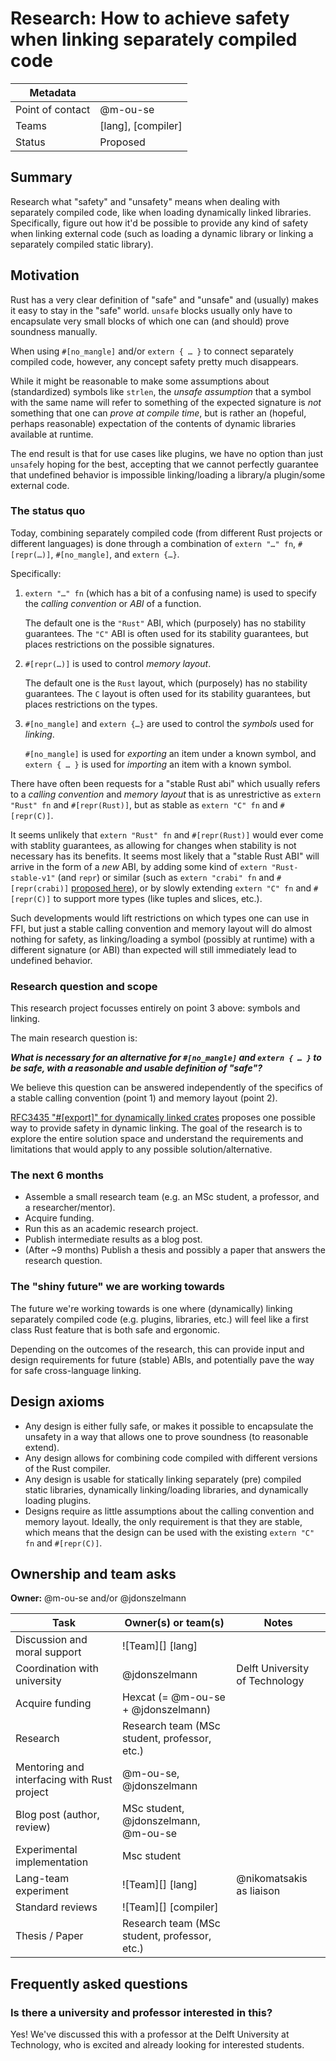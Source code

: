 # Research: How to achieve safety when linking separately compiled code

| Metadata         |                    |
|------------------|--------------------|
| Point of contact | @m-ou-se           |
| Teams            | [lang], [compiler] |
| Status           | Proposed           |

## Summary

Research what "safety" and "unsafety" means when dealing with separately compiled code, like when loading dynamically linked libraries.
Specifically, figure out how it'd be possible to provide any kind of safety when linking external code (such as loading a dynamic library or linking a separately compiled static library).

## Motivation

Rust has a very clear definition of "safe" and "unsafe" and (usually) makes it easy to stay in the "safe" world.
`unsafe` blocks usually only have to encapsulate very small blocks of which one can (and should) prove soundness manually.

When using `#[no_mangle]` and/or `extern { … }` to connect separately compiled code, however, any concept safety pretty much disappears.

While it might be reasonable to make some assumptions about (standardized) symbols like `strlen`,
the _unsafe assumption_ that a symbol with the same name will refer to something of the expected signature
is _not_ something that one can _prove at compile time_, but is rather an (hopeful, perhaps reasonable) expectation of
the contents of dynamic libraries available at runtime.

The end result is that for use cases like plugins, we have no option than just `unsafe`ly hoping for the best,
accepting that we cannot perfectly guarantee that undefined behavior is impossible linking/loading a library/a plugin/some external code.

### The status quo

Today, combining separately compiled code (from different Rust projects or different languages)
is done through a combination of `extern "…" fn`, `#[repr(…)]`, `#[no_mangle]`, and `extern {…}`.

Specifically:

1. `extern "…" fn` (which has a bit of a confusing name) is used to specify the _calling convention_ or _ABI_ of a function.

   The default one is the `"Rust"` ABI, which (purposely) has no stability guarantees.
   The `"C"` ABI is often used for its stability guarantees, but places restrictions on the possible signatures.

2. `#[repr(…)]` is used to control _memory layout_.

   The default one is the `Rust` layout, which (purposely) has no stability guarantees.
   The `C` layout is often used for its stability guarantees, but places restrictions on the types.

3. `#[no_mangle]` and `extern {…}` are used to control the _symbols_ used for _linking_.

   `#[no_mangle]` is used for _exporting_ an item under a known symbol,
   and `extern { … }` is used for _importing_ an item with a known symbol.

There have often been requests for a "stable Rust abi" which usually refers to a _calling convention_ and _memory layout_ that is
as unrestrictive as `extern "Rust" fn` and `#[repr(Rust)]`, but as stable as `extern "C" fn` and `#[repr(C)]`.

It seems unlikely that `extern "Rust" fn` and `#[repr(Rust)]` would ever come with stablity guarantees, as allowing for changes when stability is not necessary has its benefits.
It seems most likely that a "stable Rust ABI" will arrive in the form of a _new_ ABI,
by adding some kind of `extern "Rust-stable-v1"` (and `repr`) or similar
(such as `extern "crabi" fn` and `#[repr(crabi)]` [proposed here](https://github.com/rust-lang/rust/pull/105586)),
or by slowly extending `extern "C" fn` and `#[repr(C)]` to support more types (like tuples and slices, etc.).

Such developments would lift restrictions on which types one can use in FFI, but just a stable calling convention and memory layout will do almost nothing for safety,
as linking/loading a symbol (possibly at runtime) with a different signature (or ABI) than expected will still immediately lead to undefined behavior.

### Research question and scope

This research project focusses entirely on point 3 above: symbols and linking.

The main research question is:

_**What is necessary for an alternative for `#[no_mangle]` and `extern { … }` to be safe, with a reasonable and usable definition of "safe"?**_

We believe this question can be answered independently of the specifics of a stable calling convention (point 1) and memory layout (point 2).

[RFC3435 "#[export]" for dynamically linked crates](https://github.com/rust-lang/rfcs/pull/3435) proposes one possible way to provide safety in dynamic linking.
The goal of the research is to explore the entire solution space and understand the requirements and limitations that would apply to any possible solution/alternative.

### The next 6 months

- Assemble a small research team (e.g. an MSc student, a professor, and a researcher/mentor).
- Acquire funding.
- Run this as an academic research project.
- Publish intermediate results as a blog post.
- (After ~9 months) Publish a thesis and possibly a paper that answers the research question.

### The "shiny future" we are working towards

The future we're working towards is one where (dynamically) linking separately compiled code (e.g. plugins, libraries, etc.)
will feel like a first class Rust feature that is both safe and ergonomic.

Depending on the outcomes of the research, this can provide input and design requirements for future (stable) ABIs, and potentially pave the way for
safe cross-language linking.

## Design axioms

- Any design is either fully safe, or makes it possible to encapsulate the unsafety in a way that allows one to prove soundness (to reasonable extend).
- Any design allows for combining code compiled with different versions of the Rust compiler.
- Any design is usable for statically linking separately (pre) compiled static libraries, dynamically linking/loading libraries, and dynamically loading plugins.
- Designs require as little assumptions about the calling convention and memory layout.
  Ideally, the only requirement is that they are stable, which means that the design can be used with the existing `extern "C" fn` and `#[repr(C)]`.

## Ownership and team asks

**Owner:** @m-ou-se and/or @jdonszelmann

| Task                                        | Owner(s) or team(s)                          | Notes                          |
|---------------------------------------------|----------------------------------------------|--------------------------------|
| Discussion and moral support                | ![Team][] [lang]                             |                                |
| Coordination with university                | @jdonszelmann                                | Delft University of Technology |
| Acquire funding                             | Hexcat (= @m-ou-se + @jdonszelmann)          |                                |
| Research                                    | Research team (MSc student, professor, etc.) |                                |
| Mentoring and interfacing with Rust project | @m-ou-se, @jdonszelmann                      |                                |
| Blog post (author, review)                  | MSc student, @jdonszelmann, @m-ou-se         |                                |
| Experimental implementation                 | Msc student                                  |                                |
| Lang-team experiment                        | ![Team][] [lang]                             | @nikomatsakis as liaison       |
| Standard reviews                            | ![Team][] [compiler]                         |                                |
| Thesis / Paper                              | Research team (MSc student, professor, etc.) |                                |

## Frequently asked questions

### Is there a university and professor interested in this?

Yes! We've discussed this with a professor at the Delft University at Technology, who is excited and already looking for interested students.
